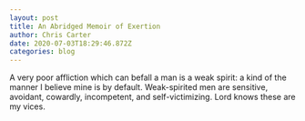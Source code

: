 ```yaml
---
layout: post
title: An Abridged Memoir of Exertion
author: Chris Carter
date: 2020-07-03T18:29:46.872Z
categories: blog
---
```

A very poor affliction which can befall a man is a weak spirit: a kind of the manner I believe mine is by default. Weak-spirited men are sensitive, avoidant, cowardly, incompetent, and self-victimizing. Lord knows these are my vices.